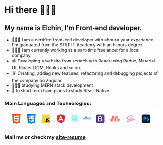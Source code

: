 # Hi there 🙋🏻‍♂️
## My name is Elchin, I'm Front-end developer.

- 👨🏻‍🎓 I am a certified front-end developer with about a year experience. I'm graduated from the STEP IT Academy with an honors degree. 
- 🧑🏻‍💻 I am currently working as a part-time freelancer for a local company. 
- 🕸 Developing a website from scratch with React using Redux, Material UI, Router DOM, Hooks and so on. 
- 🪳 Creating, adding new features, refactoring and debugging projects of the company on Angular. 
- 🧑🏻‍🏫 Studying MERN stack development.
- 📲 In short term have plans to study React Native.

### Main Languages and Technologies:
![icons](https://raw.githubusercontent.com/elchinhumbatov/elchinhumbatov/main/icons.png) 
### Mail me or check my [site-resume](http://bit.ly/elchincv)
